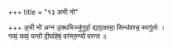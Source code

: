 +++
title = "१३ अभी नो"

+++
अ॒भी नो॑ अग्न उ॒क्थमिज्जु॑गुर्या॒ द्यावा॒क्षामा॒ सिन्ध॑वश्च॒ स्वगू॑र्ताः ।  
गव्यं॒ यव्यं॒ यन्तो॑ दी॒र्घाहेषं॒ वर॑मरु॒ण्यो॑ वरन्त ॥